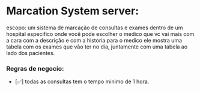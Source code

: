 # Marcation System server:


escopo: 
um sistema de marcação de consultas e exames dentro de um hospital especifico onde você pode escolher o medico que vc vai mais com a cara com a descrição e com a historia
para o medico ele mostra uma tabela com os exames que vão ter no dia, juntamente com uma tabela ao lado dos pacientes.


### Regras de negocio:
- [✅] todas as consultas tem o tempo minimo de 1 hora.